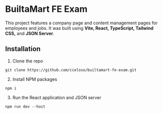# BuiltaMart FE Exam

This project features a company page and content management pages for employees and jobs. It was built using **Vite, React, TypeScript, Tailwind CSS,** and **JSON Server**.

## Installation

1. Clone the repo
```
git clone https://github.com/cceloso/builtamart-fe-exam.git
```

2. Install NPM packages
```
npm i
```

3. Run the React application and JSON server
```
npm run dev --host
```
